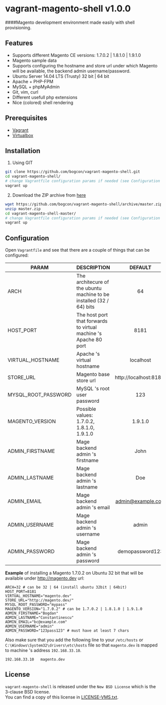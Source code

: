 vagrant-magento-shell v1.0.0
================================================
####Magento development environment made easily with shell provisioning.

Features
--------------------
 - Supports different Magento CE versions: 1.7.0.2 | 1.8.1.0 | 1.9.1.0
 - Magento sample data
 - Supports configuring the hostname and store url under which Magento will be available, the backend admin username/password.
 - Ubuntu Server 14.04 LTS (Trusty) 32 bit | 64 bit
 - Apache + PHP-FPM
 - MySQL + phpMyAdmin
 - Git, vim, curl
 - Different usefull php extensions
 - Nice (colored) shell rendering

Prerequisites
--------------------
- [Vagrant](https://www.vagrantup.com/)
- [Virtualbox](https://www.virtualbox.org/)

Installation
-------------
1. Using GIT  
```sh
git clone https://github.com/bogcon/vagrant-magento-shell.git
cd vagrant-magento-shell/
# change Vagrantfile configuration params if needed (see Configuration chapter), then run:
vagrant up
```
2. Download the ZIP archive from [here](https://github.com/bogcon/vagrant-magento-shell/archive/master.zip)
```sh
wget https://github.com/bogcon/vagrant-magento-shell/archive/master.zip
unzip master.zip
cd vagrant-magento-shell-master/
# change Vagrantfile configuration params if needed (see Configuration chapter), then run:
vagrant up
```

Configuration
-------------
Open `Vagrantfile` and see that there are a couple of things that can be configured:  

| PARAM               | DESCRIPTION                                                          | DEFAULT                  |
|---------------------|----------------------------------------------------------------------|:------------------------:|
| ARCH                | The architecure of the ubuntu machine to be installed (32 / 64) bits | 64                       |
| HOST_PORT           | The host port that forwards to virtual machine 's Apache 80 port     | 8181                     |
| VIRTUAL_HOSTNAME    | Apache 's virtual hostname                                           | localhost                |
| STORE_URL           | Magento base store url                                               | http://localhost:8181/   |
| MYSQL_ROOT_PASSWORD | MySQL 's root user password                                          | 123                      |
| MAGENTO_VERSION     | Possible values: 1.7.0.2, 1.8.1.0, 1.9.1.0                           | 1.9.1.0                  |
| ADMIN_FIRSTNAME     | Mage backend admin 's firstname                                      | John                     |
| ADMIN_LASTNAME      | Mage backend admin 's lastname                                       | Doe                      |
| ADMIN_EMAIL         | Mage backend admin 's email                                          | admin@example.com        |
| ADMIN_USERNAME      | Mage backend admin 's username                                       | admin                    |
| ADMIN_PASSWORD      | Mage backend admin 's password                                       | demopassword123          |  

**Example** of installing a Magento 1.7.0.2 on Ubuntu 32 bit that will be available under http://magento.dev url:

    ARCH=32 # can be 32 | 64 (install ubuntu 32bit | 64bit)
    HOST_PORT=8181
    VIRTUAL_HOSTNAME="magento.dev"
    STORE_URL="http://magento.dev/"
    MYSQL_ROOT_PASSWORD="mypass"
    MAGENTO_VERSION="1.7.0.2" # can be 1.7.0.2 | 1.8.1.0 | 1.9.1.0
    ADMIN_FIRSTNAME="Bogdan"
    ADMIN_LASTNAME="Constantinescu"
    ADMIN_EMAIL="bc@example.com"
    ADMIN_USERNAME="admin"
    ADMIN_PASSWORD="123pass123" # must have at least 7 chars

Also make sure that you add the following line to your `/etc/hosts` or `C:\Windows\System32\drivers\etc\hosts` file so that `magento.dev` is mapped to machine 's address `192.168.33.10`.

    192.168.33.10   magento.dev  

License
--------------------
`vagrant-magento-shell` is released under the `New BSD License` which is the 3-clause BSD license.  
You can find a copy of this license in [LICENSE-VMS.txt](LICENSE-VMS.txt).
